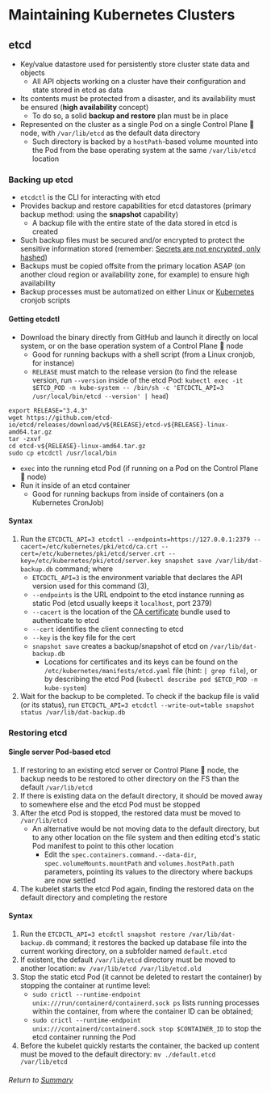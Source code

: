 # Maintaining Kubernetes Clusters

## etcd 
- Key/value datastore used for persistently store cluster state data and objects
    - All API objects working on a cluster have their configuration and state stored in etcd as data
- Its contents must be protected from a disaster, and its availability must be ensured (**high availability** concept)
    - To do so, a solid **backup and restore** plan must be in place
- Represented on the cluster as a single Pod on a single Control Plane 🧠 node, with `/var/lib/etcd` as the default data directory
    - Such directory is backed by a `hostPath`-based volume mounted into the Pod from the base operating system at the same `/var/lib/etcd` location

### Backing up etcd
- `etcdctl` is the CLI for interacting with etcd
- Provides backup and restore capabilities for etcd datastores (primary backup method: using the **snapshot** capability)
    - A backup file with the entire state of the data stored in etcd is created
- Such backup files must be secured and/or encrypted to protect the sensitive information stored (remember: [Secrets are not encrypted, only hashed](/Configuring%20and%20Managing%20Kubernetes%20Storage%20and%20Scheduling/02configurationAsDataEnvironmentVariablesSecretsConfigMaps/02secrets.md))
- Backups must be copied offsite from the primary location ASAP (on another cloud region or availability zone, for example) to ensure high availability
- Backup processes must be automatized on either Linux or [Kubernetes](/Managing%20Kubernetes%20Controllers%20and%20Deployments/03daemonSetsJobs/02jobsCronJobs.md) cronjob scripts

#### Getting etcdctl
- Download the binary directly from GitHub and launch it directly on local system, or on the base operation system of a  Control Plane 🧠 node
    - Good for running backups with a shell script (from a Linux cronjob, for instance)
    - `RELEASE` must match to the release version (to find the release version, run `--version` inside of the etcd Pod: `kubectl exec -it $ETCD_POD -n kube-system -- /bin/sh -c 'ETCDCTL_API=3 /usr/local/bin/etcd --version' | head`)
```
export RELEASE="3.4.3"
wget https://github.com/etcd-io/etcd/releases/download/v${RELEASE}/etcd-v${RELEASE}-linux-amd64.tar.gz
tar -zxvf 
cd etcd-v${RELEASE}-linux-amd64.tar.gz
sudo cp etcdctl /usr/local/bin
```
- `exec` into the running etcd Pod (if running on a Pod on the Control Plane 🧠 node)
- Run it inside of an etcd container
    - Good for running backups from inside of containers (on a Kubernetes CronJob)

#### Syntax
1. Run the `ETCDCTL_API=3 etcdctl --endpoints=https://127.0.0.1:2379 --cacert=/etc/kubernetes/pki/etcd/ca.crt --cert=/etc/kubernetes/pki/etcd/server.crt --key=/etc/kubernetes/pki/etcd/server.key snapshot save /var/lib/dat-backup.db` command; where
    - `ETCDCTL_API=3` is the environment variable that declares the API version used for this command (3),
    - `--endpoints` is the URL endpoint to the etcd instance running as static Pod (etcd usually keeps it `localhost`, port 2379)
    - `--cacert` is the location of the [CA certificate](/Kubernetes%20Installation%20and%20Configuration%20Fundamentals/02installingConfiguringK8s/04bootstrappingClusterKubeadm.md#certificate-authority) bundle used to authenticate to etcd
    - `--cert` identifies the client connecting to etcd
    - `--key` is the key file for the cert
    - `snapshot save` creates a backup/snapshot of etcd on `/var/lib/dat-backup.db`
        - Locations for certificates and its keys can be found on the `/etc/kubernetes/manifests/etcd.yaml` file (hint: `| grep file`), or by describing the etcd Pod (`kubectl describe pod $ETCD_POD -n kube-system`)
2. Wait for the backup to be completed. To check if the backup file is valid (or its status), run `ETCDCTL_API=3 etcdctl --write-out=table snapshot status /var/lib/dat-backup.db`

### Restoring etcd
#### Single server Pod-based etcd
1. If restoring to an existing etcd server or Control Plane 🧠 node, the backup needs to be restored to other directory on the FS than the default `/var/lib/etcd`
2. If there is existing data on the default directory, it should be moved away to somewhere else and the etcd Pod must be stopped
3. After the etcd Pod is stopped, the restored data must be moved to `/var/lib/etcd`
    - An alternative would be not moving data to the default directory, but to any other location on the file system and then editing etcd's static Pod manifest to point to this other location
        - Edit the `spec.containers.command.--data-dir`, `spec.volumeMounts.mountPath` and `volumes.hostPath.path` parameters, pointing its values to the directory where backups are now settled
4. The kubelet starts the etcd Pod again, finding the restored data on the default directory and completing the restore

#### Syntax
1. Run the `ETCDCTL_API=3 etcdctl snapshot restore /var/lib/dat-backup.db` command; it restores the backed up database file into the current working directory, on a subfolder named `default.etcd`
2. If existent, the default `/var/lib/etcd` directory must be moved to another location: `mv /var/lib/etcd /var/lib/etcd.old`
3. Stop the static etcd Pod (it cannot be deleted to restart the container) by stopping the container at runtime level: 
    - `sudo crictl --runtime-endpoint unix:///run/containerd/containerd.sock ps` lists running processes within the container, from where the container ID can be obtained;
    - `sudo crictl --runtime-endpoint unix:///containerd/containerd.sock stop $CONTAINER_ID` to stop the etcd container running the Pod
4. Before the kubelet quickly restarts the container, the backed up content must be moved to the default directory: `mv ./default.etcd /var/lib/etcd`

###### Return to [Summary](README.md)